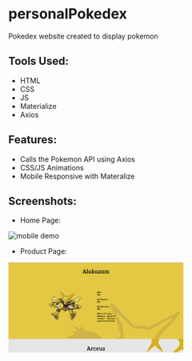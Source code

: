 # personalPokedex
Pokedex website created to display pokemon

## Tools Used:
* HTML
* CSS
* JS
* Materialize
* Axios


## Features:
* Calls the Pokemon API using Axios
* CSS/JS Animations
* Mobile Responsive with Materalize

## Screenshots:
* Home Page:
<img src="screenshots/screen1.gif" alt="mobile demo" width="350">

* Product Page:
<img src="screenshots/screen2.png" alt="mobile demo" width="350">


